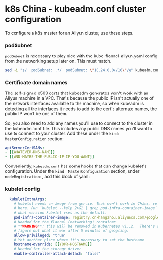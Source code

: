 # k8s China - kubeadm.conf cluster configuration

To configure a k8s master for an Aliyun cluster, use these steps.

### podSubnet

`podSubnet` is necessary to play nice with the kube-flannel-aliyun.yaml config from the networking setup later on.  This must match.

```bash
sed -i "s/  podSubnet: .*/  podSubnet: \"10.24.0.0\/16\"/g" kubeadm.conf
```

### Certificate domain names

The self-signed x509 certs that kubeadm generates won't work with an Aliyun machine in a VPC. That's because the public IP isn't actually one of the network interfaces available to the machine, so when kubeadm is detecting all the interfaces it needs to add to the cert's alternate names, the public IP won't be one of them.

So, you also need to add any names you'll use to connect to the cluster in the kubeadm.conf file. This includes any public DNS names you'll want to use to connect to your cluster. Add these under the `kind: MasterConfiguration` section:

```yaml 
apiServerCertSANs:
- [[WHATEVER-DNS-NAME]]
- [[AND-MAYBE-THE-PUBLIC-IP-IF-YOU-WANT]]
```
Conveniently, `kubeadm.conf` has some hooks that can change kubelet's configuration.  Under the `kind: MasterConfiguration` section, under `nodeRegistration:`, add this block of yaml:

### kubelet config

```yaml
  kubeletExtraArgs:
    # kubelet needs an image from gcr.io. That won't work in China, so we override it
    # here. Run `kubelet --help 2>&1 | grep pod-infra-container-image` to find out
    # what version kubelet uses as the default.
    pod-infra-container-image: registry.cn-hangzhou.aliyuncs.com/google_containers/pause-amd64:3.1
    # Needed for the flannel (networking) container.
    # **WARNING**: this will be removed in Kubernetes v1.12.  There's a replacement, but I couldn't
    # figure out what it was after 5 minutes of googling.
    allow-privileged: "true"
    # Yet another place where it's necessary to set the hostname
    hostname-override: [[YOUR-HOSTNAME]]
    # Needed for the storage driver
    enable-controller-attach-detach: "false"
```

